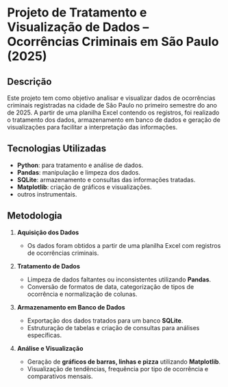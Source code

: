 # Projeto de Tratamento e Visualização de Dados – Ocorrências Criminais em São Paulo (2025)

## Descrição
Este projeto tem como objetivo analisar e visualizar dados de ocorrências criminais registradas na cidade de São Paulo no primeiro semestre do ano de 2025. A partir de uma planilha Excel contendo os registros, foi realizado o tratamento dos dados, armazenamento em banco de dados e geração de visualizações para facilitar a interpretação das informações.

## Tecnologias Utilizadas
- **Python**: para tratamento e análise de dados.
- **Pandas**: manipulação e limpeza dos dados.
- **SQLite**: armazenamento e consultas das informações tratadas.
- **Matplotlib**: criação de gráficos e visualizações.
- outros instrumentais.

## Metodologia
1. **Aquisição dos Dados**
   - Os dados foram obtidos a partir de uma planilha Excel com registros de ocorrências criminais.
   
2. **Tratamento de Dados**
   - Limpeza de dados faltantes ou inconsistentes utilizando **Pandas**.
   - Conversão de formatos de data, categorização de tipos de ocorrência e normalização de colunas.

3. **Armazenamento em Banco de Dados**
   - Exportação dos dados tratados para um banco **SQLite**.
   - Estruturação de tabelas e criação de consultas para análises específicas.

4. **Análise e Visualização**
   - Geração de **gráficos de barras, linhas e pizza** utilizando **Matplotlib**.
   - Visualização de tendências, frequência por tipo de ocorrência e comparativos mensais.


